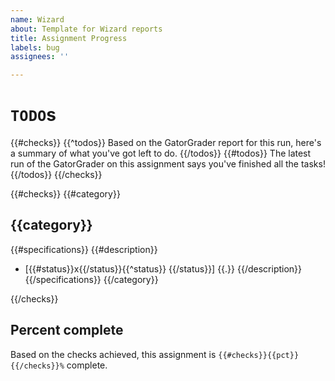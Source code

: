 ```yaml
---
name: Wizard
about: Template for Wizard reports
title: Assignment Progress
labels: bug
assignees: ''

---
```


# `TODO`s

{{#checks}}
{{^todos}}
Based on the GatorGrader report for this run, here's a summary of what you've got left to do.
{{/todos}}
{{#todos}}
The latest run of the GatorGrader on this assignment says you've finished all the tasks!
{{/todos}}
{{/checks}}

{{#checks}}
{{#category}}
## {{category}}

{{#specifications}}
{{#description}}
- [{{#status}}x{{/status}}{{^status}} {{/status}}] {{.}}
{{/description}}
{{/specifications}}
{{/category}}

{{/checks}}

## Percent complete

Based on the checks achieved, this assignment is `{{#checks}}{{pct}}{{/checks}}%` complete.
